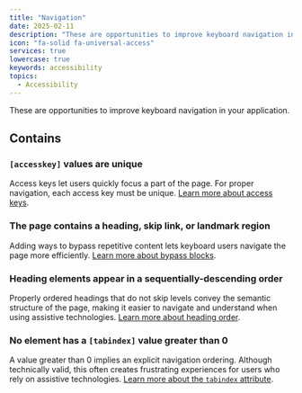 ```yaml
---
title: "Navigation"
date: 2025-02-11
description: "These are opportunities to improve keyboard navigation in your application."
icon: "fa-solid fa-universal-access"
services: true
lowercase: true
keywords: accessibility
topics:
  - Accessibility
---
```


These are opportunities to improve keyboard navigation in your application.

## Contains

### `[accesskey]` values are unique

Access keys let users quickly focus a part of the page. For proper navigation, each access key must be unique. [Learn more about access keys](https://dequeuniversity.com/rules/axe/4.10/accesskeys).

### The page contains a heading, skip link, or landmark region

Adding ways to bypass repetitive content lets keyboard users navigate the page more efficiently. [Learn more about bypass blocks](https://dequeuniversity.com/rules/axe/4.10/bypass).

### Heading elements appear in a sequentially-descending order

Properly ordered headings that do not skip levels convey the semantic structure of the page, making it easier to navigate and understand when using assistive technologies. [Learn more about heading order](https://dequeuniversity.com/rules/axe/4.10/heading-order).

### No element has a `[tabindex]` value greater than 0

A value greater than 0 implies an explicit navigation ordering. Although technically valid, this often creates frustrating experiences for users who rely on assistive technologies. [Learn more about the `tabindex` attribute](https://dequeuniversity.com/rules/axe/4.10/tabindex).

